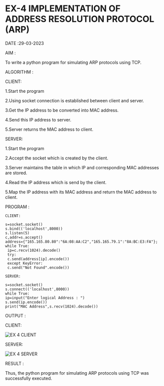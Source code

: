 # EX-4 IMPLEMENTATION OF ADDRESS RESOLUTION PROTOCOL (ARP)

DATE :29-03-2023

AIM :

To write a python program for simulating ARP protocols using TCP.


ALGORITHM :

CLIENT:

1.Start the program

2.Using socket connection is established between client and server.

3.Get the IP address to be converted into MAC address.

4.Send this IP address to server.

5.Server returns the MAC address to client.

SERVER:

1.Start the program

2.Accept the socket which is created by the client.

3.Server maintains the table in which IP and corresponding MAC addresses are stored.

4.Read the IP address which is send by the client.

5.Map the IP address with its MAC address and return the MAC address to client.

PROGRAM :
```
CLIENT:

s=socket.socket()
s.bind(('localhost',8000))
s.listen(5)
c,addr=s.accept()
address={"165.165.80.80":"6A:08:AA:C2","165.165.79.1":"8A:BC:E3:FA"};
while True:
 ip=c.recv(1024).decode()
 try:
 c.send(address[ip].encode())
 except KeyError:
 c.send("Not Found".encode()) 
 ```
 ```
 SERVER:
 
 s=socket.socket()
s.connect(('localhost',8000))
while True:
ip=input("Enter logical Address : ")
s.send(ip.encode())
print("MAC Address",s.recv(1024).decode())
```



OUTPUT :

CLIENT:

![EX 4 CLIENT](https://github.com/rajalakshmi8248/EX-4/assets/122860827/cf803853-f7d6-4df4-bec4-da15984c8050)

SERVER:

![EX 4 SERVER](https://github.com/rajalakshmi8248/EX-4/assets/122860827/a019b61c-e470-4098-8fc3-02b58237036b)




RESULT :

Thus, the python program for simulating ARP protocols using TCP was successfully executed.



